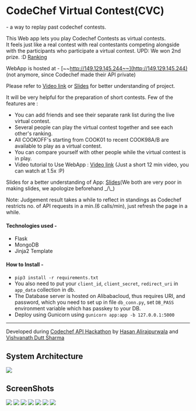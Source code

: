 # CodeChef Virtual Contest(CVC)
\- a way to replay past codechef contests.

This Web app lets you play Codechef Contests as virtual contests.  
It feels just like a real contest with real contestants competing alongside with the participants who participate a virtual contest.
UPD: We won 2nd prize. :D [Ranking](https://www.codechef.com/rankings/CAH2018)

WebApp is hosted at - [~~http://149.129.145.244~~](http://149.129.145.244) (not anymore, since Codechef made their API private) 

Please refer to [Video link](https://drive.google.com/file/d/1gWXbUoU-yJK3NUkPO--LcB2_d_7aOZY1/view?usp=sharing) or [Slides](https://docs.google.com/presentation/d/1pY5egzHQp-wdqPZP5a9booA7QRfu0frSLaXEnb-2Qmk/edit?usp=sharing) for better understanding of project.


It will be very helpful for the preparation of short contests. Few of the features are :

- You can add friends and see their separate rank list during the live virtual contest.
- Several people can play the virtual contest together and see each other's ranking.
- All COOKOFF's starting from COOK01 to recent COOK98A/B are available to play as a virtual contest.
- You can compare yourself with other people while the virtual contest is in play.
- Video tutorial to Use WebApp : [Video link](https://drive.google.com/file/d/1gWXbUoU-yJK3NUkPO--LcB2_d_7aOZY1/view?usp=sharing) (Just a short 12 min video, you can watch at 1.5x :P)

Slides for a better understanding of App: [Slides](https://docs.google.com/presentation/d/1pY5egzHQp-wdqPZP5a9booA7QRfu0frSLaXEnb-2Qmk/edit?usp=sharing)(We both are very poor in making slides, we apologize beforehand _/\\\_)

Note: Judgement result takes a while to reflect in standings as Codechef restricts no. of API requests in a min.(6 calls/min), just refresh the page in a while.

#### Technologies used - 
- Flask
- MongoDB
- Jinja2 Template 

#### How to Install -  

- `pip3 install -r requirements.txt`
- You also need to put your `client_id`, `client_secret`, `redirect_uri` in `app_data` collection in db.
- The Database server is hosted on Alibabacloud, thus requires URI, and password, which you need to set up in file `db_conn.py`, set `DB_PASS` environment variable which has passkey to your DB.
- Deploy using Gunicorn using `gunicorn app:app -b 127.0.0.1:5000`

---
Developed during [Codechef API Hackathon](https://www.codechef.com/CAH1801) by [Hasan Alirajpurwala](https://github.com/hasan356) and [Vishvanath Dutt Sharma](https://github.com/vishvanath45)

## System Architecture 

![](https://i.imgur.com/qTSPtvN.png)

## ScreenShots 

![](https://i.imgur.com/dJPgnxh.png)
![](https://i.imgur.com/GHtIkFw.png)
![](https://i.imgur.com/wKKxW1n.png)
![](https://i.imgur.com/iV32qbw.png)
![](https://i.imgur.com/VnGbsxk.png)
![](https://i.imgur.com/cQJeL9P.png)
![](https://i.imgur.com/NJ8wZJc.png)


